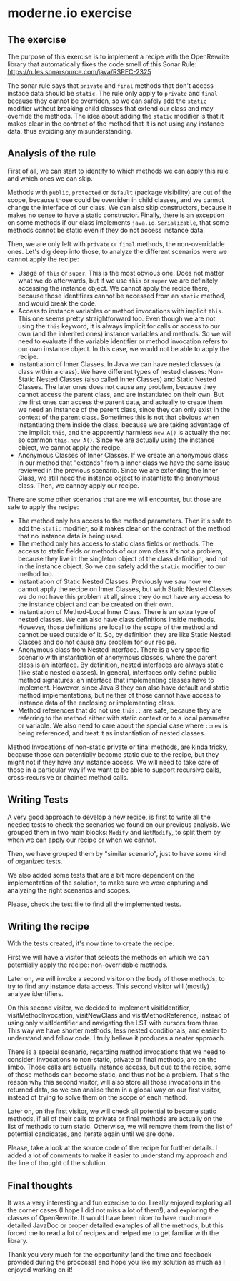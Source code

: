 # moderne.io exercise

## The exercise
The purpose of this exercise is to implement a recipe with the OpenRewrite library that 
automatically fixes the code smell of this Sonar Rule: https://rules.sonarsource.com/java/RSPEC-2325

The sonar rule says that `private` and `final` methods that don't access instace data should be `static`.
The rule only apply to `private` and `final` because they cannot be overriden, so we can safely add the 
`static` modifier without breaking child classes that extend our class and may override the methods.
The idea about adding the `static` modifier is that it makes clear in the contract of the method that it 
is not using any instance data, thus avoiding any misunderstanding.

## Analysis of the rule

First of all, we can start to identify to which methods we can apply this rule and which ones we can skip.

Methods with `public`, `protected` or `default` (package visibility) are out of the scope, because those could
be overriden in child classes, and we cannot change the interface of our class. We can also skip constructors,
because it makes no sense to have a static constructor. Finally, there is an exception on some methods if
our class implements `java.io.Serializable`, that some methods cannot be static even if they do not access
instance data.

Then, we are only left with `private` or `final` methods, the non-overridable ones. Let's dig deep into those,
to analyze the different scenarios were we cannot apply the recipe:

- Usage of `this` or `super`. This is the most obvious one. Does not matter what we do afterwards, but if we use
`this` or `super` we are definitely accessing the instance object. We cannot apply the recipe there, because
those identifiers cannot be accessed from an `static` method, and would break the code.
- Access to instance variables or method invocations with implicit `this`. This one seems pretty straightforward
too. Even though we are not using the `this` keyword, it is always implicit for calls or access to our own 
(and the inherited ones) instance variables and methods. So we will need to evaluate if the variable identifier
or method invocation refers to our own instance object. In this case, we would not be able to apply the recipe.
- Instantiation of Inner Classes. In Java we can have nested classes (a class within a class). We have different types of nested
classes: Non-Static Nested Classes (also called Inner Classes) and Static Nested Classes. 
The later ones does not cause any problem, because they cannot access the parent class, and are instantiated on
their own. But the first ones can access the parent data, and actually to create them we need an instance of the 
parent class, since they can only exist in the context of the parent class. Sometimes this is not that obvious
when instantiating them inside the class, because we are taking advantage of the implicit `this`, and the apparently
harmless `new A()` is actually the not so common `this.new A()`. Since we are actually using the instance object, we
cannot apply the recipe.
- Anonymous Classes of Inner Classes. If we create an anonymous class in our method that "extends" from a inner class
we have the same issue reviewed in the previous scenario. Since we are extending the Inner Class, we still need
the instance object to instantiate the anonymous class. Then, we cannoy apply our recipe.

There are some other scenarios that are we will encounter, but those are safe to apply the recipe:
- The method only has access to the method parameters. Then it's safe to add the `static` modifier, so it makes
clear on the contract of the method that no instance data is being used.
- The method only has access to static class fields or methods. The access to static fields or methods of our own
class it's not a problem, because they live in the singleton object of the class definition, and not in the
instance object. So we can safely add the `static` modifier to our method too.
- Instantiation of Static Nested Classes. Previously we saw how we cannot apply the recipe on Inner Classes, but
with Static Nested Classes we do not have this problem at all, since they do not have any access to the instance
object and can be created on their own.
- Instantiation of Method-Local Inner Class. There is an extra type of nested classes. We can also have class
definitions inside methods. However, those definitions are local to the scope of the method and cannot be used
outside of it. So, by definition they are like Static Nested Classes and do not cause any problem for our recipe.
- Anonymous class from Nested Interface. There is a very specific scenario with instantiation of anonymous 
classes, where the parent class is an interface. By definition, nested interfaces are always static (like static
nested classes). In general, interfaces only define public method signatures; an interface that implementing 
classes have to implement. However, since Java 8 they can also have default and static method implementations, 
but neither of those cannot have access to instance data of the enclosing or implementing class.
- Method references that do not use `this::` are safe, because they are referring to the method either with static
context or to a local parameter or variable. We also need to care about the special case where `::new` is being
referenced, and treat it as instantiation of nested classes.

Method Invocations of non-static private or final methods, are kinda tricky, because those can potentially become
static due to the recipe, but they might not if they have any instance access. We will need to take care of those
in a particular way if we want to be able to support recursive calls, cross-recursive or chained method calls.

## Writing Tests

A very good approach to develop a new recipe, is first to write all the needed tests to check the scenarios we
found on our previous analysis. We grouped them in two main blocks: `Modify` and `NotModify`, to split them by 
when we can apply our recipe or when we cannot.

Then, we have grouped them by "similar scenario", just to have some kind of organized tests.

We also added some tests that are a bit more dependent on the implementation of the solution, to make sure we
were capturing and analyzing the right scenarios and scopes.

Please, check the test file to find all the implemented tests.


## Writing the recipe

With the tests created, it's now time to create the recipe.

First we will have a visitor that selects the methods on which we can potentially apply the recipe:
non-overridable methods. 

Later on, we will invoke a second visitor on the body of those methods, to try to find any instance data
access. This second visitor will (mostly) analyze identifiers. 

On this second visitor, we decided to implement visitIdentifier, visitMethodInvocation, visitNewClass and visitMethodReference,
instead of using only visitIdentifier and navigating the LST with cursors from there. This way 
we have shorter methods, less nested conditionals, and easier to understand and follow code. 
I truly believe it produces a neater approach.

There is a special scenario, regarding method invocations that we need to consider: Invocations to non-static, 
private or final methods, are on the limbo. Those calls are actually instance access, but due to the recipe, 
some of those methods can become static, and thus not be a problem. That's the reason why this second visitor, 
will also store all those invocations in the returned data, so we can analise them in a global way on our first visitor,
instead of trying to solve them on the scope of each method.

Later on, on the first visitor, we will check all potential to become static methods, if all of their calls to
private or final methods are actually on the list of methods to turn static. Otherwise, we will remove them from
the list of potential candidates, and iterate again until we are done.

Please, take a look at the source code of the recipe for further details. I added a lot of comments to
make it easier to understand my approach and the line of thought of the solution.


## Final thoughts

It was a very interesting and fun exercise to do. I really enjoyed exploring all the corner cases (I hope
I did not miss a lot of them!), and exploring the classes of OpenRewrite. It would have been nicer to have
much more detailed JavaDoc or proper detailed examples of all the methods, but this forced me to read a lot
of recipes and helped me to get familiar with the library.

Thank you very much for the opportunity (and the time and feedback provided during the proccess) and hope you 
like my solution as much as I enjoyed working on it!
